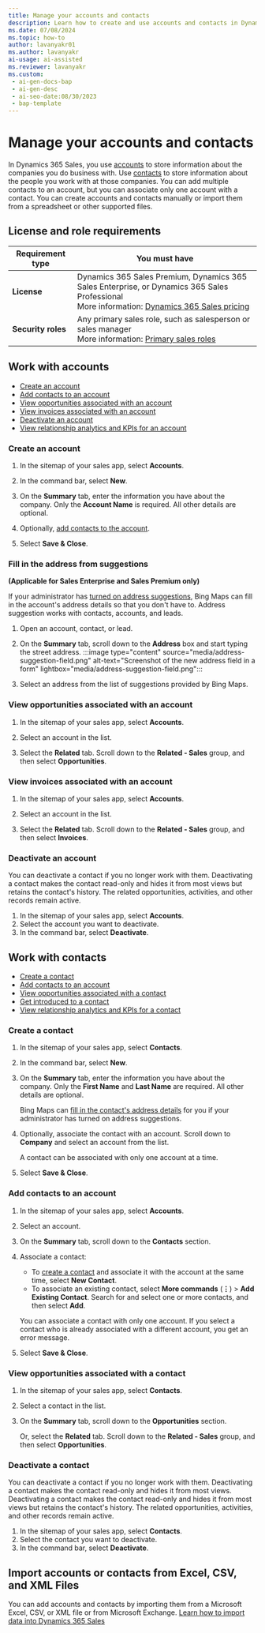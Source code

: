 ```yaml
---
title: Manage your accounts and contacts
description: Learn how to create and use accounts and contacts in Dynamics 365 Sales to store information about companies and people you work with.
ms.date: 07/08/2024
ms.topic: how-to
author: lavanyakr01
ms.author: lavanyakr
ai-usage: ai-assisted
ms.reviewer: lavanyakr
ms.custom:
 - ai-gen-docs-bap
 - ai-gen-desc
 - ai-seo-date:08/30/2023
 - bap-template
---
```



# Manage your accounts and contacts

In Dynamics 365 Sales, you use [accounts](#work-with-accounts) to store information about the companies you do business with. Use [contacts](#work-with-contacts) to store information about the people you work with at those companies. You can add multiple contacts to an account, but you can associate only one account with a contact. You can create accounts and contacts manually or import them from a spreadsheet or other supported files.

## License and role requirements

| Requirement type | You must have |
|-----------------------|---------|
| **License** | Dynamics 365 Sales Premium, Dynamics 365 Sales Enterprise, or Dynamics 365 Sales Professional<br/>More information: [Dynamics 365 Sales pricing](https://dynamics.microsoft.com/sales/pricing/) |
| **Security roles** | Any primary sales role, such as salesperson or sales manager<br/> More information: [Primary sales roles](security-roles-for-sales.md#primary-sales-roles) |

## Work with accounts

- [Create an account](#create-an-account)
- [Add contacts to an account](#add-contacts-to-an-account)
- [View opportunities associated with an account](#view-opportunities-associated-with-an-account)
- [View invoices associated with an account](#view-invoices-associated-with-an-account)
- [Deactivate an account](#deactivate-an-account)
- [View relationship analytics and KPIs for an account](relationship-analytics.md)

### Create an account

1. In the sitemap of your sales app, select **Accounts**.

1. In the command bar, select **New**.

1. On the **Summary** tab, enter the information you have about the company. Only the **Account Name** is required. All other details are optional.

1. Optionally, [add contacts to the account](#add-contacts-to-an-account).

1. Select **Save & Close**.

### Fill in the address from suggestions

**(Applicable for Sales Enterprise and Sales Premium only)**

If your administrator has [turned on address suggestions](enable-address-suggestion.md), Bing Maps can fill in the account's address details so that you don't have to. Address suggestion works with contacts, accounts, and leads.

1. Open an account, contact, or lead.

1. On the **Summary** tab, scroll down to the **Address** box and start typing the street address.
    :::image type="content" source="media/address-suggestion-field.png" alt-text="Screenshot of the new address field in a form" lightbox="media/address-suggestion-field.png":::

1. Select an address from the list of suggestions provided by Bing Maps.

### View opportunities associated with an account

1. In the sitemap of your sales app, select **Accounts**.

1. Select an account in the list.

1. Select the **Related** tab. Scroll down to the **Related - Sales** group, and then select **Opportunities**.

### View invoices associated with an account

1. In the sitemap of your sales app, select **Accounts**.

1. Select an account in the list.

1. Select the **Related** tab. Scroll down to the **Related - Sales** group, and then select **Invoices**.

### Deactivate an account

You can deactivate a contact if you no longer work with them. Deactivating a contact makes the contact read-only and hides it from most views but retains the contact's history. The related opportunities, activities, and other records remain active.

1. In the sitemap of your sales app, select **Accounts**.
1. Select the account you want to deactivate.
1. In the command bar, select **Deactivate**.

## Work with contacts

- [Create a contact](#create-a-contact)
- [Add contacts to an account](#add-contacts-to-an-account)
- [View opportunities associated with a contact](#view-opportunities-associated-with-a-contact)
- [Get introduced to a contact](who-knows-whom.md)
- [View relationship analytics and KPIs for a contact](relationship-analytics.md)

### Create a contact

1. In the sitemap of your sales app, select **Contacts**.

1. In the command bar, select **New**.

1. On the **Summary** tab, enter the information you have about the company. Only the **First Name** and **Last Name** are required. All other details are optional.

    Bing Maps can [fill in the contact's address details](#fill-in-the-address-from-suggestions) for you if your administrator has turned on address suggestions.

1. Optionally, associate the contact with an account. Scroll down to **Company** and select an account from the list.

    A contact can be associated with only one account at a time.

1. Select **Save & Close**.

### Add contacts to an account

1. In the sitemap of your sales app, select **Accounts**.

1. Select an account.

1. On the **Summary** tab, scroll down to the **Contacts** section.

1. Associate a contact:

    - To [create a contact](#create-a-contact) and associate it with the account at the same time, select **New Contact**.
    - To associate an existing contact, select **More commands** (**&vellip;**) > **Add Existing Contact**. Search for and select one or more contacts, and then select **Add**.

    You can associate a contact with only one account. If you select a contact who is already associated with a different account, you get an error message.

1. Select **Save & Close**.

### View opportunities associated with a contact

1. In the sitemap of your sales app, select **Contacts**.

1. Select a contact in the list.

1. On the **Summary** tab, scroll down to the **Opportunities** section.

    Or, select the **Related** tab. Scroll down to the **Related - Sales** group, and then select **Opportunities**.


### Deactivate a contact

You can deactivate a contact if you no longer work with them. Deactivating a contact makes the contact read-only and hides it from most views. Deactivating a contact makes the contact read-only and hides it from most views but retains the contact's history. The related opportunities, activities, and other records remain active.

1. In the sitemap of your sales app, select **Contacts**.
1. Select the contact you want to deactivate.
1. In the command bar, select **Deactivate**.


## Import accounts or contacts from Excel, CSV, and XML Files

You can add accounts and contacts by importing them from a Microsoft Excel, CSV, or XML file or from Microsoft Exchange. [Learn how to import data into Dynamics 365 Sales](import-data.md)


